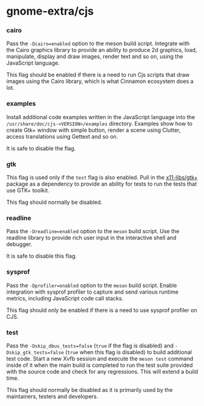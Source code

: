 # gnome-extra/cjs

### cairo
Pass the `-Dcairo=enabled` option to the meson build script. Integrate with the Cairo graphics library to provide an ability to produce 2d graphics, load, manipulate, display and draw images, render text and so on, using the JavaScript language.

This flag should be enabled if there is a need to run Cjs scripts that draw images using the Cairo library, which is what Cinnamon ecosystem does a lot.

### examples
Install additional code examples written in the JavaScript language into the `/usr/share/doc/cjs-<VERSION>/examples` directory. Examples show how to create Gtk+ window with simple button, render a scene using Clutter, access translations using Gettext and so on.

It is safe to disable the flag.

### gtk
This flag is used only if the `test` flag is also enabled. Pull in the [x11-libs/gtk+](../x11-libs/gtk+.md) package as a dependency to provide an ability for tests to run the tests that use GTK+ toolkit.

This flag should normally be disabled.

### readline
Pass the `-Dreadline=enabled` option to the `meson` build script. Use the readline library to provide rich user input in the interactive shell and debugger.

It is safe to disable this flag.

### sysprof
Pass the `-Dprofiler=enabled` option to the `meson` build script. Enable integration with sysprof profiler to capture and send various runtime metrics, including JavaScript code call stacks.

This flag should only be enabled if there is a need to use sysprof profiler on CJS.

### test
Pass the `-Dskip_dbus_tests=false` (`true` if the flag is disabled) and `-Dskip_gtk_tests=false` (`true` when this flag is disabled) to build additional test code. Start a new Xvfb session and execute the `meson test` command inside of it when the main build is completed to run the test suite provided with the source code and check for any regressions. This will extend a build time.

This flag should normally be disabled as it is primarily used by the maintainers, testers and developers.
